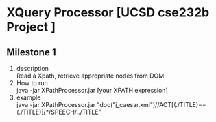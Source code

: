 # XQuery Processor [UCSD cse232b Project ]
## Milestone 1
1. description  
    Read a Xpath, retrieve appropriate nodes from DOM
2. How to run  
    java -jar XPathProcessor.jar [your XPATH expression]
3. example  
java -jar XPathProcessor.jar "doc(\"j_caesar.xml\")//ACT[(./TITLE)==(./TITLE)]/*/SPEECH/../TITLE"